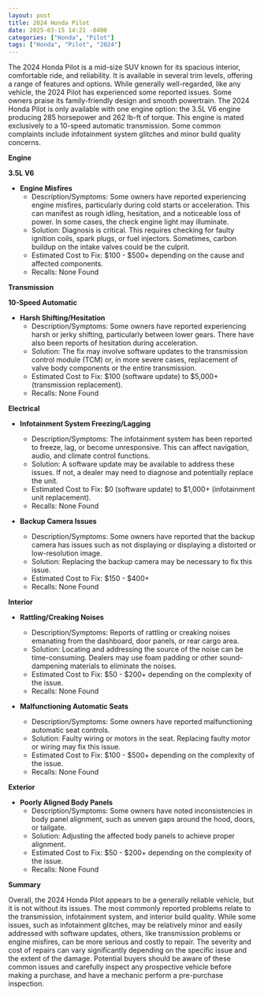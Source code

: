 ```yaml
---
layout: post
title: 2024 Honda Pilot
date: 2025-03-15 14:21 -0400
categories: ["Honda", "Pilot"]
tags: ["Honda", "Pilot", "2024"]
---
```

The 2024 Honda Pilot is a mid-size SUV known for its spacious interior, comfortable ride, and reliability. It is available in several trim levels, offering a range of features and options. While generally well-regarded, like any vehicle, the 2024 Pilot has experienced some reported issues. Some owners praise its family-friendly design and smooth powertrain. The 2024 Honda Pilot is only available with one engine option: the 3.5L V6 engine producing 285 horsepower and 262 lb-ft of torque. This engine is mated exclusively to a 10-speed automatic transmission. Some common complaints include infotainment system glitches and minor build quality concerns.

**Engine**

**3.5L V6**

*   **Engine Misfires**
    *   Description/Symptoms: Some owners have reported experiencing engine misfires, particularly during cold starts or acceleration. This can manifest as rough idling, hesitation, and a noticeable loss of power. In some cases, the check engine light may illuminate.
    *   Solution: Diagnosis is critical. This requires checking for faulty ignition coils, spark plugs, or fuel injectors. Sometimes, carbon buildup on the intake valves could be the culprit.
    *   Estimated Cost to Fix: $100 - $500+ depending on the cause and affected components.
    *   Recalls: None Found

**Transmission**

**10-Speed Automatic**

*   **Harsh Shifting/Hesitation**
    *   Description/Symptoms: Some owners have reported experiencing harsh or jerky shifting, particularly between lower gears. There have also been reports of hesitation during acceleration.
    *   Solution: The fix may involve software updates to the transmission control module (TCM) or, in more severe cases, replacement of valve body components or the entire transmission.
    *   Estimated Cost to Fix: $100 (software update) to $5,000+ (transmission replacement).
    *   Recalls: None Found

**Electrical**

*   **Infotainment System Freezing/Lagging**
    *   Description/Symptoms: The infotainment system has been reported to freeze, lag, or become unresponsive. This can affect navigation, audio, and climate control functions.
    *   Solution: A software update may be available to address these issues. If not, a dealer may need to diagnose and potentially replace the unit.
    *   Estimated Cost to Fix: $0 (software update) to $1,000+ (infotainment unit replacement).
    *   Recalls: None Found

*   **Backup Camera Issues**
    * Description/Symptoms: Some owners have reported that the backup camera has issues such as not displaying or displaying a distorted or low-resolution image.
    * Solution: Replacing the backup camera may be necessary to fix this issue.
    * Estimated Cost to Fix: $150 - $400+
    * Recalls: None Found

**Interior**

*   **Rattling/Creaking Noises**
    *   Description/Symptoms: Reports of rattling or creaking noises emanating from the dashboard, door panels, or rear cargo area.
    *   Solution: Locating and addressing the source of the noise can be time-consuming. Dealers may use foam padding or other sound-dampening materials to eliminate the noises.
    *   Estimated Cost to Fix: $50 - $200+ depending on the complexity of the issue.
    *   Recalls: None Found

*   **Malfunctioning Automatic Seats**
    *   Description/Symptoms: Some owners have reported malfunctioning automatic seat controls.
    *   Solution: Faulty wiring or motors in the seat. Replacing faulty motor or wiring may fix this issue.
    *   Estimated Cost to Fix: $100 - $500+ depending on the complexity of the issue.
    *   Recalls: None Found

**Exterior**

*   **Poorly Aligned Body Panels**
    *   Description/Symptoms: Some owners have noted inconsistencies in body panel alignment, such as uneven gaps around the hood, doors, or tailgate.
    *   Solution: Adjusting the affected body panels to achieve proper alignment.
    *   Estimated Cost to Fix: $50 - $200+ depending on the complexity of the issue.
    *   Recalls: None Found

**Summary**

Overall, the 2024 Honda Pilot appears to be a generally reliable vehicle, but it is not without its issues. The most commonly reported problems relate to the transmission, infotainment system, and interior build quality. While some issues, such as infotainment glitches, may be relatively minor and easily addressed with software updates, others, like transmission problems or engine misfires, can be more serious and costly to repair. The severity and cost of repairs can vary significantly depending on the specific issue and the extent of the damage. Potential buyers should be aware of these common issues and carefully inspect any prospective vehicle before making a purchase, and have a mechanic perform a pre-purchase inspection.

